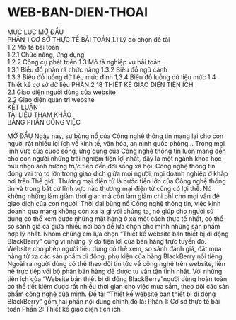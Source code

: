 # WEB-BAN-DIEN-THOAI
MỤC LỤC
MỞ ĐẦU	
PHẦN 1	
CƠ SỞ THỰC TẾ BÀI TOÁN	
1.1 Lý do chọn đề tài	
1.2 Mô tả bài toán	
1.2.1 Chức năng, ứng dụng	
1.2.2 Công cụ phát triển	
1.3 Mô tả nghiệp vụ bài toán	
1.3.1 Biểu đồ phân rã chức năng	
1.3.2 Biểu đồ ngữ cảnh	
1.3.3 Biểu đồ luồng dữ liệu mức đỉnh	
1.3.4 Biểu đồ luồng dữ liệu mức 
1.4 Thiết kế cơ sở dữ liệu	
PHẦN 2	18
THIẾT KẾ GIAO DIỆN TIỆN ÍCH	
2.1 Giao diện người dùng của website	
2.2 Giao diện quản trị website	
KẾT LUẬN	
TÀI LIỆU THAM KHẢO	
BẢNG PHÂN CÔNG VIỆC	






MỞ ĐẦU
Ngày nay, sự bùng nổ của Công nghệ thông tin mạng lại cho con người rất nhiều lợi ích về kinh tế, văn hóa, an nình quốc phòng… Trong mọi lĩnh vực của cuộc sống, ứng dụng của Công nghệ thông tin luôn mang đến cho con người những trải nghiệm tiện lợi nhất, đây là một ngành khoa học mũi nhọn ảnh hưởng trực tiếp đến đời sống xã hội. Công nghệ thông tin đóng vai trò to lớn trong giao dịch giữa mọi người, mọi doanh nghiệp ở khắp nơi trên Thế giới.
Thương mại điện tử là bước tiến lớn của Công nghệ thông tin và trong bất cứ lĩnh vực nào thương mại điện tử cũng có lợi thế. Nó không những làm giảm thời gian mà còn làm giảm chi phí cho mọi vấn đề giao dịch của con người. Thời đại bùng nổ Công nghệ thông tin, việc kinh doanh qua mạng không còn xa lạ gì với chúng ta, nó giúp cho người sử dụng có thể xem được những mặt hàng ở xa một cách thực tế nhất, có thể so sánh giá cả giữa nhiều nơi bán để lựa chọn cho mình những sản phẩm hợp lý nhất.
Nhóm chúng em lựa chọn “Thiết kế website bán thiết bị di động BlackBerry” cũng vì những lý do tiện lợi của bán hàng trực tuyến đó. Website cho phép người tiêu dùng có thể xem, so sánh đánh giá, đặt mua hàng từ xa các sản phẩm di động, phụ kiện của hãng BlackBerry nổi tiếng. Ngoài ra người dùng có thể theo dõi tin tức về công nghệ trên website, liên hệ trực tiếp với bộ phận bán hàng đề được tư vấn tận tình nhất. Với những tiện ích của “Website bán thiết bị di động BlackBerry”người dùng hoàn toàn có thể tiết kiệm được rất nhiều thời gian cho việc mua sắm, theo dõi các sản phẩm công nghệ của mình.
Đề tài “Thiết kế website bán thiết bị di động BlackBerry” gồm hai phần nội dung chính đó là:
Phần 1: Cơ sở thực tế bài toán
Phần 2: Thiết kế giao diện tiện ích
